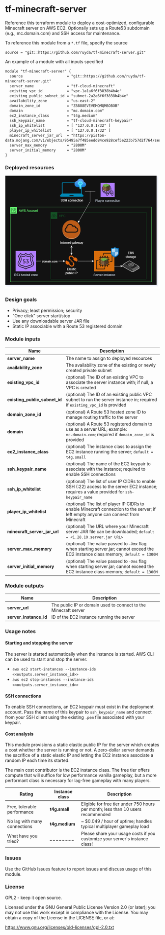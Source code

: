# tf-minecraft-server
Reference this terraform module to deploy a cost-optimized, configurable Minecraft server on AWS EC2.
Optionally sets up a Route53 subdomain (e.g., mc.domain.com) and SSH access for maintenance.

To reference this module from a `*.tf` file, specify the source
```
source = "git::https://github.com/ruyda/tf-minecraft-server.git"
```

An example of a module with all inputs specified
```
module "tf-minecraft-server" {
  source                    = "git::https://github.com/ruyda/tf-minecraft-server.git"
  server_name               = "tf-cloud-minecraft"
  existing_vpc_id           = "vpc-1a1a6f6f3838b4b4e"
  existing_public_subnet_id = "subnet-2a2a6f6f3838b4b4e"
  availability_zone         = "us-east-2"
  domain_zone_id            = "Z8888EVEVEMQMQMBOBOB"
  domain                    = "mc.domain.com"
  ec2_instance_class        = "t4g.medium"
  ssh_keypair_name          = "tf-cloud-minecraft-keypair"
  ssh_ip_whitelist          = [ "127.0.0.1/32" ]
  player_ip_whitelist       = [ "127.0.0.1/32" ]
  minecraft_server_jar_url  = "https://piston-data.mojang.com/v1/objects/95495a7f485eedd84ce928cef5e223b757d2f764/server.jar"
  server_max_memory         = "2800M"
  server_initial_memory     = "2800M"
}
```

### Deployed resources
![deployed resources](readme/server.png)

### Design goals

- Privacy; least permission; security
- "One click" server start/stop
- Use any downloadable server JAR file
- Static IP associable with a Route 53 registered domain

### Module inputs

| Name                          | Description                                                                                                                                  |
|-------------------------------|----------------------------------------------------------------------------------------------------------------------------------------------|
| **server_name**               | The name to assign to deployed resources                                                                                                     |
| **availability_zone**         | The availability zone of the existing or newly created private subnet                                                                        |
| **existing_vpc_id**           | (optional) The ID of an existing VPC to associate the server instance with; if null, a VPC is created                                        |
| **existing_public_subnet_id** | (optional) The ID of an existing public VPC subnet to run the server instance in; required if `existing_vpc_id` is provided                  |
| **domain_zone_id**            | (optional) A Route 53 hosted zone ID to manage routing traffic to the server                                                                 |
| **domain**                    | (optional) A Route 53 registered domain to use as a server URL; example: `mc.domain.com`; required if `domain_zone_id` is provided           |
| **ec2_instance_class**        | (optional) The instance class to assign the EC2 instance running the server; `default = t4g.small`                                           |
| **ssh_keypair_name**          | (optional) The name of the EC2 keypair to associate with the instance; required to enable SSH connections                                    |
| **ssh_ip_whitelist**          | (optional) The list of user IP CIDRs to enable SSH (:22) access to the server EC2 instance; requires a value provided for `ssh-keypair_name` |
| **player_ip_whitelist**       | (optional) The list of player IP CIDRs to enable Minecraft connection to the server; if left empty anyone can connect from Minecraft         |
| **minecraft_server_jar_url**  | (optional) The URL where your Minecraft server JAR file can be downloaded; `default = <1.28.10.server.jar URL>`                              |
| **server_max_memory**         | (optional) The value passed to `-Xmx` flag when starting server.jar; cannot exceed the EC2 instance class memory; `default = 1300M`          |
| **server_initial_memory**     | (optional) The value passed to `-Xms` flag when starting server.jar; cannot exceed the EC2 instance class memory; `default = 1300M`          |


### Module outputs

| Name                   | Description                                                     |
|------------------------|-----------------------------------------------------------------|
| **server_url**         | The public IP or domain used to connect to the Minecraft server |
| **server_instance_id** | ID of the EC2 instance running the server                       |


### Usage notes

#### Starting and stopping the server
The server is started automatically when the instance is started. AWS CLI can be used to start and stop the server.
- `aws ec2 start-instances --instance-ids <<outputs.server_instance_id>>`
- `aws ec2 stop-instances --instance-ids <<outputs.server_instance_id>>`

#### SSH connections
To enable SSH connections, an EC2 keypair must exist in the deployment account. Pass the name of this keypair to `ssh_keypair_name` and connect from your SSH client using the existing `.pem` file associated with your keypair.


#### Cost analysis

This module provisions a static elastic public IP for the server which creates a cost whether the server is running or not. A zero-dollar server demands the sacrifice of a static elastic IP and letting the EC2 instance associate a random IP each time its started.

The main cost contributor is the EC2 instance class. The free tier offers compute that will suffice for low performance vanilla gameplay, but a more performant class is necessary for lag-free gameplay with many players. 

| Rating                         | Instance class  | Description                                                                      |
|--------------------------------|-----------------|----------------------------------------------------------------------------------|
| Free, tolerable performance    | **t4g.small**   | Eligible for free tier under 750 hours per month; less than 10 users recommended |
| No lag with many connections   | **t4g.medium**  | ~ $0.049 / hour of uptime; handles typical multiplayer gameplay load             |
| What have you tried?           | _ _ _ _ _ _ _ _ | Please share your usage costs if you customize your server's instance class!     |


### Issues
Use the GitHub Issues feature to report issues and discuss usage of this module.

### License
GPL2 - keep it open source.

Licensed under the GNU General Public License Version 2.0 (or later); you may not use this work except in compliance with the License. You may obtain a copy of the License in the LICENSE file, or at:

https://www.gnu.org/licenses/old-licenses/gpl-2.0.txt

